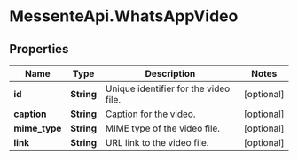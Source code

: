 # MessenteApi.WhatsAppVideo

## Properties
Name | Type | Description | Notes
------------ | ------------- | ------------- | -------------
**id** | **String** | Unique identifier for the video file. | [optional] 
**caption** | **String** | Caption for the video. | [optional] 
**mime_type** | **String** | MIME type of the video file. | [optional] 
**link** | **String** | URL link to the video file. | [optional] 


